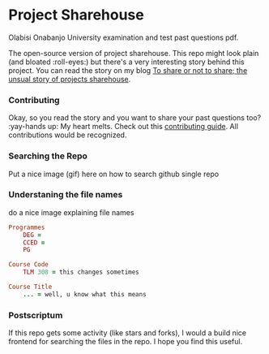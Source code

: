 # Project Sharehouse
Olabisi Onabanjo University examination and test past questions pdf.

The open-source version of project sharehouse. This repo might look plain (and bloated :roll-eyes:) but there's a very interesting story behind this project. You can read the story on my blog [To share or not to share; the unsual story of projects sharehouse](https://blogboadleyfamily.rocks).

### Contributing
Okay, so you read the story and you want to share your past questions too? :yay-hands up: My heart melts. 
Check out this [contributing guide](https://github.com/#blah-blah-blah).
All contributions would be recognized. 

### Searching the Repo
Put a nice image (gif) here on how to search github single repo

### Understaning the file names
do a nice image explaining file names

```ruby
Programmes
    DEG = 
    CCED = 
    PG

Course Code
    TLM 308 = this changes sometimes

Course Title
    ... = well, u know what this means


```

### Postscriptum
If this repo gets some activity (like stars and forks), I would a build nice frontend for searching the files in the repo.
I hope you find this useful.